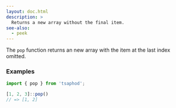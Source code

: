 ```yaml
---
layout: doc.html
description: >
  Returns a new array without the final item.
see-also:
  - peek
---
```


The `pop` function returns an new array with the item at the last index omitted.

### Examples

```js
import { pop } from 'tsaphod';

[1, 2, 3]::pop()
// => [1, 2]
```

